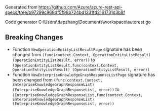 
Generated from https://github.com/Azure/azure-rest-api-specs/tree/b97299c968df5f99b724bd1231fd2161731d3b8f

Code generator C:\Users\dapzhang\Documents\workspace\autorest.go

## Breaking Changes

- Function `NewOperationEntityListResultPage` signature has been changed from `(func(context.Context, OperationEntityListResult) (OperationEntityListResult, error))` to `(OperationEntityListResult,func(context.Context, OperationEntityListResult) (OperationEntityListResult, error))`
- Function `NewEnterpriseKnowledgeGraphResponseListPage` signature has been changed from `(func(context.Context, EnterpriseKnowledgeGraphResponseList) (EnterpriseKnowledgeGraphResponseList, error))` to `(EnterpriseKnowledgeGraphResponseList,func(context.Context, EnterpriseKnowledgeGraphResponseList) (EnterpriseKnowledgeGraphResponseList, error))`

